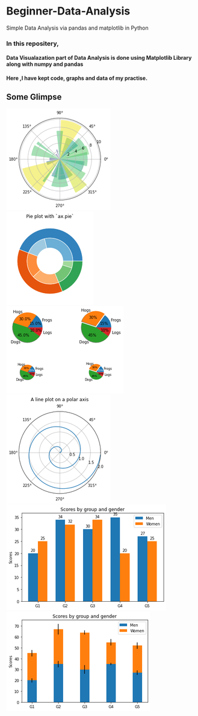 # Beginner-Data-Analysis
Simple Data Analysis via pandas and matplotlib in Python

### In this repositery,

#### Data Visualazation part of Data Analysis is done using Matplotlib Library along with numpy and pandas
#### Here ,I have kept code, graphs and data of my practise.

## Some Glimpse

<img src=./pie-and-polar-charts/bar-chart-on-polar-axis-img.png>

<img src=./pie-and-polar-charts/nested-pie-charts-img.png>
<br>
<img src=./pie-and-polar-charts/pie-demo2-img.png>
<img src=./pie-and-polar-charts/polar-axis.png>
<br>
<img src=./bar_charts/grouped-bar-chart-img.png>
<img src=./bar_charts/stacked-bar-chart-img.png>





